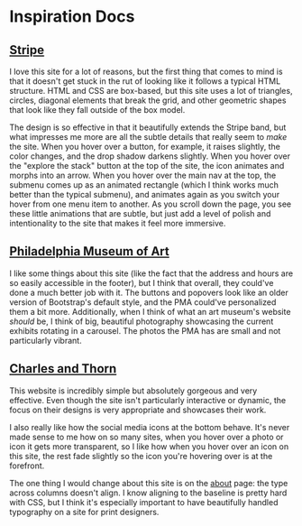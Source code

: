 # Inspiration Docs

## [Stripe](https://stripe.com/)

I love this site for a lot of reasons, but the first thing that comes to mind is that it doesn't get stuck in the rut of looking like it follows a typical HTML structure. HTML and CSS are box-based, but this site uses a lot of triangles, circles, diagonal elements that break the grid, and other geometric shapes that look like they fall outside of the box model.

The design is so effective in that it beautifully extends the Stripe band, but what impresses me more are all the subtle details that really seem to *make* the site. When you hover over a button, for example, it raises slightly, the color changes, and the drop shadow darkens slightly. When you hover over the "explore the stack" button at the top of the site, the icon animates and morphs into an arrow. When you hover over the main nav at the top, the submenu comes up as an animated rectangle (which I think works much better than the typical submenu), and animates again as you switch your hover from one menu item to another. As you scroll down the page, you see these little animations that are subtle, but just add a level of polish and intentionality to the site that makes it feel more immersive.

## [Philadelphia Museum of Art](http://www.philamuseum.org/)

I like some things about this site (like the fact that the address and hours are so easily accessible in the footer), but I think that overall, they could've done a much better job with it. The buttons and popovers look like an older version of Bootstrap's default style, and the PMA could've personalized them a bit more. Additionally, when I think of what an art museum's website *should* be, I think of big, beautiful photography showcasing the current exhibits rotating in a carousel. The photos the PMA has are small and not particularly vibrant.

## [Charles and Thorn](http://www.charlesandthorn.com/)

This website is incredibly simple but absolutely gorgeous and very effective. Even though the site isn't particularly interactive or dynamic, the focus on their designs is very appropriate and showcases their work.

I also really like how the social media icons at the bottom behave. It's never made sense to me how on so many sites, when you hover over a photo or icon it gets more transparent, so I like how when you hover over an icon on this site, the rest fade slightly so the icon you're hovering over is at the forefront.

The one thing I would change about this site is on the [about](http://www.charlesandthorn.com/about/) page: the type across columns doesn't align. I know aligning to the baseline is pretty hard with CSS, but I think it's especially important to have beautifully handled typography on a site for print designers.
